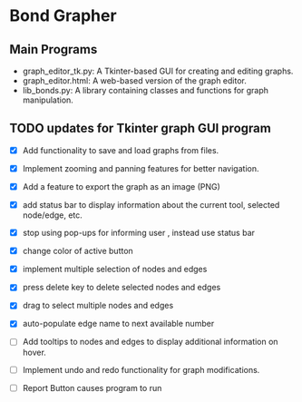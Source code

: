# Bond Grapher

## Main Programs

* graph_editor_tk.py: A Tkinter-based GUI for creating and editing graphs.
* graph_editor.html: A web-based version of the graph editor.
* lib_bonds.py: A library containing classes and functions for graph manipulation.


## TODO updates for Tkinter graph GUI program
- [x] Add functionality to save and load graphs from files.
- [x] Implement zooming and panning features for better navigation.
- [x] Add a feature to export the graph as an image (PNG)
- [x] add status bar to display information about the current tool, selected node/edge, etc.
- [x] stop using pop-ups for informing user , instead use status bar
- [x] change color of active button
- [x] implement multiple selection of nodes and edges
- [x] press delete key to delete selected nodes and edges
- [x] drag to select multiple nodes and edges
- [x] auto-populate edge name to next available number

- [ ] Add tooltips to nodes and edges to display additional information on hover.
- [ ] Implement undo and redo functionality for graph modifications.

- [ ] Report Button causes program to run